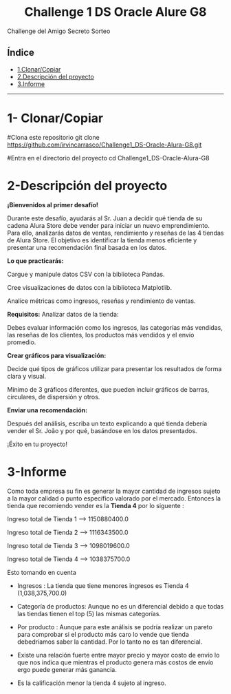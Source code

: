<h1 align="center"> Challenge 1 DS Oracle Alure G8 </h1>
Challenge del Amigo Secreto Sorteo

## Índice
- [1.Clonar/Copiar](#1-Clonar/Copiar)
- [2.Descripción del proyecto](#2-Descripción-del-proyecto)
- [3.Informe](#3-Informe)
----------------------------------
# 1- Clonar/Copiar

#Clona este repositorio
git clone https://github.com/irvincarrasco/Challenge1_DS-Oracle-Alura-G8.git

#Entra en el directorio del proyecto
cd Challenge1_DS-Oracle-Alura-G8

# 2-Descripción del proyecto

**¡Bienvenidos al primer desafío!**

Durante este desafío, ayudarás al Sr. Juan a decidir qué tienda de su cadena Alura Store debe vender para iniciar un nuevo emprendimiento. Para ello, analizarás datos de ventas, rendimiento y reseñas de las 4 tiendas de Alura Store. El objetivo es identificar la tienda menos eficiente y presentar una recomendación final basada en los datos.

**Lo que practicarás:**

Cargue y manipule datos CSV con la biblioteca Pandas.

Cree visualizaciones de datos con la biblioteca Matplotlib.

Analice métricas como ingresos, reseñas y rendimiento de ventas.

**Requisitos:**
Analizar datos de la tienda:

Debes evaluar información como los ingresos, las categorías más vendidas, las reseñas de los clientes, los productos más vendidos y el envío promedio.

**Crear gráficos para visualización:**

Decide qué tipos de gráficos utilizar para presentar los resultados de forma clara y visual.

Mínimo de 3 gráficos diferentes, que pueden incluir gráficos de barras, circulares, de dispersión y otros.

**Enviar una recomendación:**

Después del análisis, escriba un texto explicando a qué tienda debería vender el Sr. João y por qué, basándose en los datos presentados.

¡Éxito en tu proyecto!

# 3-Informe
Como toda empresa su fin es generar la mayor cantidad de ingresos sujeto a la mayor calidad o punto específico valorado por el mercado. Entonces la tienda que recomiendo vender es la **Tienda 4** por lo siguente :

Ingreso total de Tienda 1 --> 1150880400.0

Ingreso total de Tienda 2 --> 1116343500.0

Ingreso total de Tienda 3 --> 1098019600.0

Ingreso total de Tienda 4 --> 1038375700.0


Esto tomando en cuenta

- Ingresos : La tienda que tiene menores ingresos es Tienda 4 (1,038,375,700.0)

- Categoría de productos: Aunque no es un diferencial debido a que todas las tiendas tienen el top (5) las mismas categorías.
- Por producto : Aunque para este análisis se podría realizar un pareto para comprobar si el producto más caro lo vende que tienda debedríamos saber la cantidad. Por lo tanto no es tan diferencial.


- Existe una relación fuerte entre mayor precio y mayor costo de envío lo que nos indica que mientras el producto genera más costos de envío ergo puede generar más ganancia.
- Es la calificación menor la tienda 4 sujeto al ingreso.



